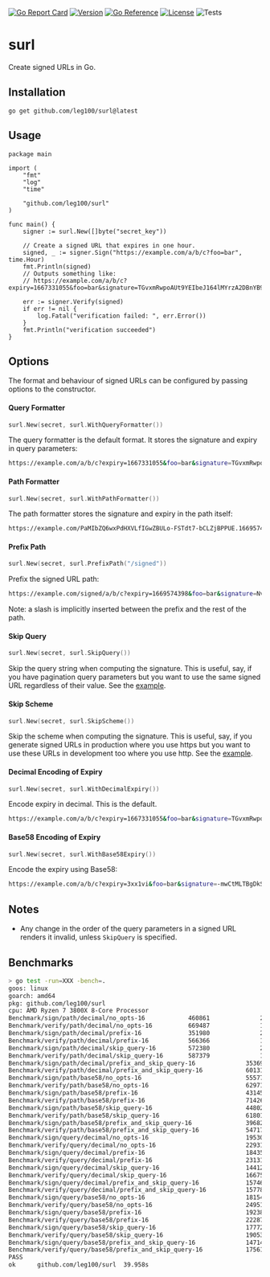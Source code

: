 [![Go Report Card](https://goreportcard.com/badge/github.com/leg100/surl)](https://goreportcard.com/report/github.com/leg100/surl)
[![Version](https://img.shields.io/badge/goversion-1.19.x-blue.svg)](https://golang.org)
[![Go Reference](https://pkg.go.dev/badge/github.com/leg100/surl.svg)](https://pkg.go.dev/github.com/leg100/surl)
[![License](http://img.shields.io/badge/license-mit-blue.svg?style=flat-square)](https://raw.githubusercontent.com/leg100/goblender/master/LICENSE)
![Tests](https://github.com/leg100/signer/actions/workflows/tests.yml/badge.svg)
# surl

Create signed URLs in Go.

## Installation

`go get github.com/leg100/surl@latest`

## Usage

```golang
package main

import (
	"fmt"
	"log"
	"time"

	"github.com/leg100/surl"
)

func main() {
	signer := surl.New([]byte("secret_key"))

	// Create a signed URL that expires in one hour.
	signed, _ := signer.Sign("https://example.com/a/b/c?foo=bar", time.Hour)
	fmt.Println(signed)
	// Outputs something like:
	// https://example.com/a/b/c?expiry=1667331055&foo=bar&signature=TGvxmRwpoAUt9YEIbeJ164lMYrzA2DBnYB9Lcy9m1T

	err := signer.Verify(signed)
	if err != nil {
		log.Fatal("verification failed: ", err.Error())
	}
	fmt.Println("verification succeeded")
}
```

## Options

The format and behaviour of signed URLs can be configured by passing options to the constructor.

#### Query Formatter

```go
surl.New(secret, surl.WithQueryFormatter())
```
The query formatter is the default format. It stores the signature and expiry in query parameters:

```bash
https://example.com/a/b/c?expiry=1667331055&foo=bar&signature=TGvxmRwpoAUt9YEIbeJ164lMYrzA2DBnYB9Lcy9m1T
```

#### Path Formatter

```go
surl.New(secret, surl.WithPathFormatter())
```

The path formatter stores the signature and expiry in the path itself:

```bash
https://example.com/PaMIbZQ6wxPdHXVLfIGwZBULo-FSTdt7-bCLZjBPPUE.1669574162/a/b/c?foo=bar
```

#### Prefix Path

```go
surl.New(secret, surl.PrefixPath("/signed"))
```

Prefix the signed URL path:

```bash
https://example.com/signed/a/b/c?expiry=1669574398&foo=bar&signature=NvIrIFcc1OaKgeVSN685tSD26PTdjlUxxSZRE18Wk_8
```

Note: a slash is implicitly inserted between the prefix and the rest of the path.

#### Skip Query

```go
surl.New(secret, surl.SkipQuery())
```

Skip the query string when computing the signature. This is useful, say, if you have pagination query parameters but you want to use the same signed URL regardless of their value. See the [example](./examples/skip_query/main.go).

#### Skip Scheme

```go
surl.New(secret, surl.SkipScheme())
```

Skip the scheme when computing the signature. This is useful, say, if you generate signed URLs in production where you use https but you want to use these URLs in development too where you use http. See the [example](./examples/skip_scheme/main.go).

#### Decimal Encoding of Expiry

```go
surl.New(secret, surl.WithDecimalExpiry())
```

Encode expiry in decimal. This is the default.

```bash
https://example.com/a/b/c?expiry=1667331055&foo=bar&signature=TGvxmRwpoAUt9YEIbeJ164lMYrzA2DBnYB9Lcy9m1T
```

#### Base58 Encoding of Expiry

```go
surl.New(secret, surl.WithBase58Expiry())
```

Encode the expiry using Base58:

```bash
https://example.com/a/b/c?expiry=3xx1vi&foo=bar&signature=-mwCtMLTBgDkShZTbBcHjRCRXtO_ZYPE0cmrh3u6S-s
```

## Notes

* Any change in the order of the query parameters in a signed URL renders it invalid, unless `SkipQuery` is specified.

## Benchmarks

```bash
> go test -run=XXX -bench=.
goos: linux
goarch: amd64
pkg: github.com/leg100/surl
cpu: AMD Ryzen 7 3800X 8-Core Processor
Benchmark/sign/path/decimal/no_opts-16            460861              2421 ns/op
Benchmark/verify/path/decimal/no_opts-16          669487              1820 ns/op
Benchmark/sign/path/decimal/prefix-16             351980              2937 ns/op
Benchmark/verify/path/decimal/prefix-16           566366              1892 ns/op
Benchmark/sign/path/decimal/skip_query-16         572380              2411 ns/op
Benchmark/verify/path/decimal/skip_query-16       587379              1869 ns/op
Benchmark/sign/path/decimal/prefix_and_skip_query-16              353696              3019 ns/op
Benchmark/verify/path/decimal/prefix_and_skip_query-16            601311              1891 ns/op
Benchmark/sign/path/base58/no_opts-16                             555777              2418 ns/op
Benchmark/verify/path/base58/no_opts-16                           629716              1792 ns/op
Benchmark/sign/path/base58/prefix-16                              431458              2776 ns/op
Benchmark/verify/path/base58/prefix-16                            714262              1848 ns/op
Benchmark/sign/path/base58/skip_query-16                          448022              2380 ns/op
Benchmark/verify/path/base58/skip_query-16                        618013              1837 ns/op
Benchmark/sign/path/base58/prefix_and_skip_query-16               396823              2759 ns/op
Benchmark/verify/path/base58/prefix_and_skip_query-16             547171              1840 ns/op
Benchmark/sign/query/decimal/no_opts-16                           195300              6263 ns/op
Benchmark/verify/query/decimal/no_opts-16                         229317              5367 ns/op
Benchmark/sign/query/decimal/prefix-16                            184351              6387 ns/op
Benchmark/verify/query/decimal/prefix-16                          231315              5657 ns/op
Benchmark/sign/query/decimal/skip_query-16                        144122              7567 ns/op
Benchmark/verify/query/decimal/skip_query-16                      166753              6878 ns/op
Benchmark/sign/query/decimal/prefix_and_skip_query-16             157466              7757 ns/op
Benchmark/verify/query/decimal/prefix_and_skip_query-16           157782              6751 ns/op
Benchmark/sign/query/base58/no_opts-16                            181545              6106 ns/op
Benchmark/verify/query/base58/no_opts-16                          249518              5178 ns/op
Benchmark/sign/query/base58/prefix-16                             192388              6307 ns/op
Benchmark/verify/query/base58/prefix-16                           222874              5344 ns/op
Benchmark/sign/query/base58/skip_query-16                         177720              7256 ns/op
Benchmark/verify/query/base58/skip_query-16                       190534              6436 ns/op
Benchmark/sign/query/base58/prefix_and_skip_query-16              147140              7465 ns/op
Benchmark/verify/query/base58/prefix_and_skip_query-16            175618              6741 ns/op
PASS
ok      github.com/leg100/surl  39.958s
```

